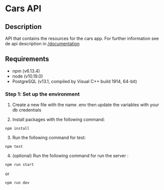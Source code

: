 # Cars API

## Description

API that contains the resources for the cars app. For further information see de api description in [/documentation](Documentation)

## Requirements

- npm (v6.13.4)
- node (v10.19.0)
- PostgreSQL (v13.1, compiled by Visual C++ build 1914, 64-bit)

### Step 1: Set up the environment

1. Create a new file with the name .env then update the variables with your db credentials

2. Install packages with the following command:

```
npm install
```

3. Run the following command for test:

```
npm test
```

4. (optional) Run the following command for run the server :

```
npm run start
```
or
```
npm run dev
```